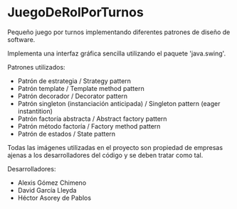 # JuegoDeRolPorTurnos
Pequeño juego por turnos implementando diferentes patrones de diseño de software. 

Implementa una interfaz gráfica sencilla utilizando el paquete 'java.swing'.

Patrones utilizados:
- Patrón de estrategia / Strategy pattern
- Patrón template / Template method pattern
- Patrón decorador / Decorator pattern
- Patrón singleton (instanciación anticipada) / Singleton pattern (eager instantition)
- Patrón factoría abstracta / Abstract factory pattern
- Patrón método factoría / Factory method pattern
- Patrón de estados / State pattern

Todas las imágenes utilizadas en el proyecto son propiedad de empresas ajenas a los desarrolladores del código y se deben tratar como tal.

Desarrolladores:

- Alexis Gómez Chimeno
- David García Lleyda
- Héctor Asorey de Pablos
